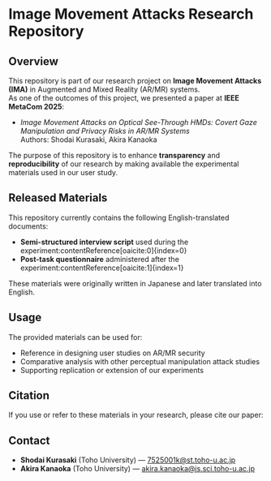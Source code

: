 # Image Movement Attacks Research Repository

## Overview
This repository is part of our research project on **Image Movement Attacks (IMA)** in Augmented and Mixed Reality (AR/MR) systems.  
As one of the outcomes of this project, we presented a paper at **IEEE MetaCom 2025**:

- *Image Movement Attacks on Optical See-Through HMDs: Covert Gaze Manipulation and Privacy Risks in AR/MR Systems*  
  Authors: Shodai Kurasaki, Akira Kanaoka  

The purpose of this repository is to enhance **transparency** and **reproducibility** of our research by making available the experimental materials used in our user study.

## Released Materials
This repository currently contains the following English-translated documents:
- **Semi-structured interview script** used during the experiment:contentReference[oaicite:0]{index=0}  
- **Post-task questionnaire** administered after the experiment:contentReference[oaicite:1]{index=1}  

These materials were originally written in Japanese and later translated into English.

## Usage
The provided materials can be used for:
- Reference in designing user studies on AR/MR security
- Comparative analysis with other perceptual manipulation attack studies
- Supporting replication or extension of our experiments


## Citation
If you use or refer to these materials in your research, please cite our paper:

## Contact
- **Shodai Kurasaki** (Toho University) — 7525001k@st.toho-u.ac.jp  
- **Akira Kanaoka** (Toho University) — akira.kanaoka@is.sci.toho-u.ac.jp